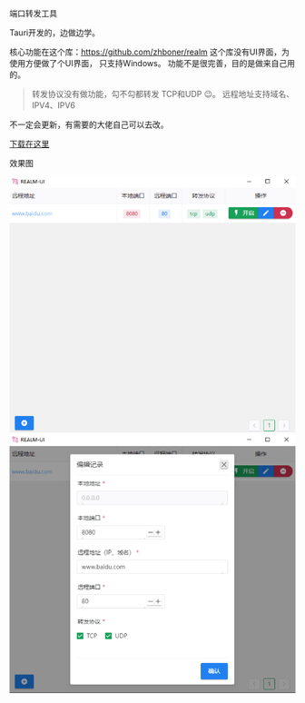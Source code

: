 端口转发工具

Tauri开发的，边做边学。

核心功能在这个库：https://github.com/zhboner/realm
这个库没有UI界面，为使用方便做了个UI界面，
只支持Windows。 功能不是很完善，目的是做来自己用的。

> 转发协议没有做功能，勾不勾都转发 TCP和UDP 😉。
> 远程地址支持域名、IPV4、IPV6

不一定会更新，有需要的大佬自己可以去改。

[下载在这里](https://gitee.com/luoyu318/realm-ui/releases)

效果图

![Alt text](images/image.png)
![Alt text](images/image-1.png)
